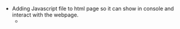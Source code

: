 - Adding Javascript file to html page so it can show in console and interact with the webpage.
  - <script src="name of file"> <script>
